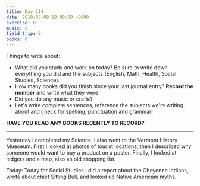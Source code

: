 ```yaml
---
title: Day 114
date: 2018-03-09 19:00:00 -0000
exercise: 0
music: 0
field_trip: 0
books: 0
---
```

Things to write about:

* What did you study and work on today? Be sure to write down everything you did and the subjects (English, Math, Health, Social Studies, Science).
* How many books did you finish since your last journal entry? **Record the number** and write what they were.
* Did you do any music or crafts?
* Let's write complete sentences, reference the subjects we're writing about and check for spelling, punctuation and grammar!

**HAVE YOU READ ANY BOOKS RECENTLY TO RECORD?**

***

Yesterday I completed my Science. I also went to the Vermont History Mueseum. First I looked at photos of tourist locations, then I described why someone would want to buy a product on a poster. Finally, I looked at ledgers and a map, also an old shopping list.

Today: Today for Social Studies I did a report about the Cheyenne Indians, wrote about chief Sitting Bull, and looked up Native Americam myths.

